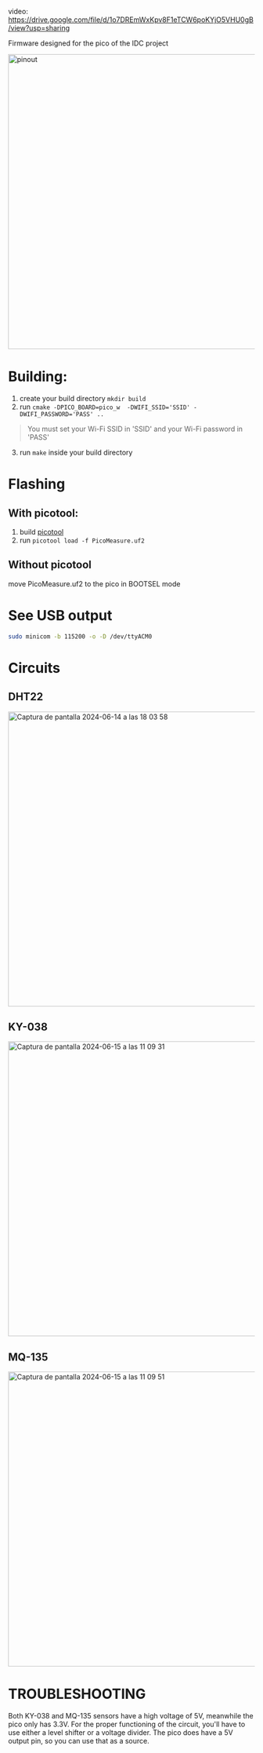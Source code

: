video: https://drive.google.com/file/d/1o7DREmWxKpv8F1eTCW6poKYjO5VHU0gB/view?usp=sharing

Firmware designed for the pico of the IDC project

<img width="601" alt="pinout" src="https://github.com/TrabajoDeIDC/RaspberryFirmware/assets/98914819/b32fcf81-e67c-49e7-bd70-5c9649401aa7">


# Building:
  
1. create your build directory `mkdir build`
2. run `cmake -DPICO_BOARD=pico_w  -DWIFI_SSID='SSID' -DWIFI_PASSWORD='PASS' ..`
> You must set your Wi-Fi SSID in 'SSID' and your Wi-Fi password in 'PASS'
3. run `make` inside your build directory

# Flashing 

## With picotool:

1. build [picotool](https://github.com/raspberrypi/picotool)
2. run `picotool load -f PicoMeasure.uf2` 

## Without picotool
  
move PicoMeasure.uf2 to the pico in BOOTSEL mode

# See USB output
```bash
sudo minicom -b 115200 -o -D /dev/ttyACM0
```

# Circuits

## DHT22

<img width="601" alt="Captura de pantalla 2024-06-14 a las 18 03 58" src="https://github.com/TrabajoDeIDC/RaspberryFirmware/assets/98914819/51c17bdb-49fb-4bc8-8990-3191de1c298a">

## KY-038

<img width="601" alt="Captura de pantalla 2024-06-15 a las 11 09 31" src="https://github.com/TrabajoDeIDC/RaspberryFirmware/assets/98914819/e1e413ed-b686-47af-9984-750c077e802e">

## MQ-135

<img width="601" alt="Captura de pantalla 2024-06-15 a las 11 09 51" src="https://github.com/TrabajoDeIDC/RaspberryFirmware/assets/98914819/e1b672cc-c873-4e10-99b9-c259d8549810">

# TROUBLESHOOTING

Both KY-038 and MQ-135 sensors have a high voltage of 5V, meanwhile the pico only has 3.3V. For the proper functioning of the circuit, you'll have to use either a level shifter or a  voltage divider. The pico does have a 5V output pin, so you can use that as a source.
